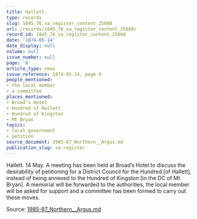 ```yaml
---
title: Hallett.
type: records
slug: 1845_76_sa_register_content_25660
url: /records/1845_76_sa_register_content_25660/
record_id: 1845_76_sa_register_content_25660
date: '1874-05-14'
date_display: null
volume: null
issue_number: null
page: '6'
article_type: news
issue_reference: 1874-05-14, page 6
people_mentioned:
- the local member
- a committee
places_mentioned:
- Broad’s Hotel
- Hundred of Hallett
- Hundred of Kingston
- Mt Bryan
topics:
- local government
- petition
source_document: 1985-87_Northern__Argus.md
publication_slug: sa-register
---
```


Hallett.  14 May.  A meeting has been held at Broad’s Hotel to discuss the desirability of petitioning for a District Council for the Hundred [of Hallett], instead of being annexed to the Hundred of Kingston [in the DC of Mt Bryan].  A memorial will be forwarded to the authorities, the local member will be asked for support and a committee has been formed to carry out these moves.

Source: [1985-87_Northern__Argus.md](/downloads/markdown/1985-87_Northern__Argus.md)
